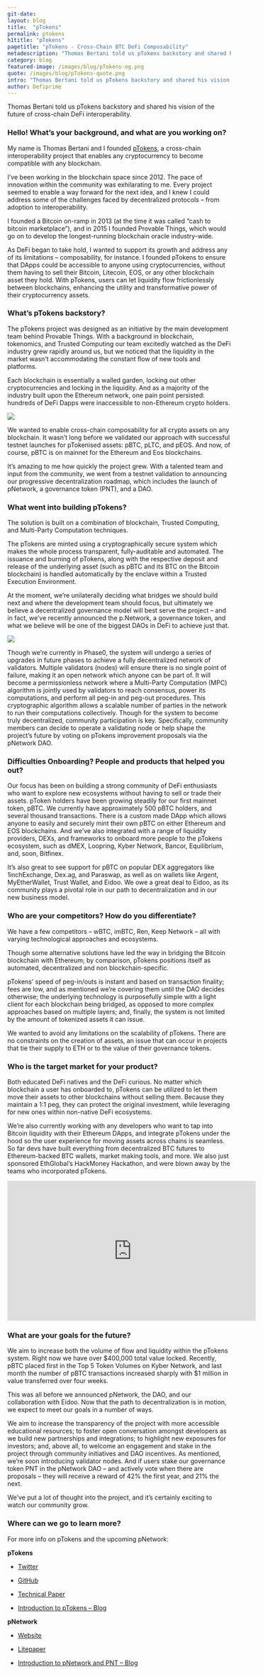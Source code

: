 ```yaml
---
git-date:
layout: blog
title:  "pTokens"
permalink: ptokens
h1title: "pTokens"
pagetitle: "pTokens - Cross-Chain BTC DeFi Composability"
metadescription: "Thomas Bertani told us pTokens backstory and shared his vision of the future of cross-chain DeFi interoperability"
category: blog
featured-image: /images/blog/pTokens-og.png
quote: /images/blog/pTokens-quote.png
intro: "Thomas Bertani told us pTokens backstory and shared his vision of the future of cross-chain DeFi interoperability"
author: Defiprime
---
```

Thomas Bertani told us pTokens backstory and shared his vision of the future of cross-chain DeFi interoperability.

### Hello! What’s your background, and what are you working on?

My name is Thomas Bertani and I founded [pTokens](https://ptokens.io/), a cross-chain interoperability project that enables any cryptocurrency to become compatible with any blockchain.

I’ve been working in the blockchain space since 2012. The pace of innovation within the community was exhilarating to me. Every project seemed to enable a way forward for the next idea, and I knew I could address some of the challenges faced by decentralized protocols – from adoption to interoperability.

I founded a Bitcoin on-ramp in 2013 (at the time it was called “cash to bitcoin marketplace”), and in 2015 I founded Provable Things, which would go on to develop the longest-running blockchain oracle industry-wide.

As DeFi began to take hold, I wanted to support its growth and address any of its limitations – composability, for instance. I founded pTokens to ensure that DApps could be accessible to anyone using cryptocurrencies, without them having to sell their Bitcoin, Litecoin, EOS, or any other blockchain asset they hold. With pTokens, users can let liquidity flow frictionlessly between blockchains, enhancing the utility and transformative power of their cryptocurrency assets.

### What’s pTokens backstory?

The pTokens project was designed as an initiative by the main development team behind Provable Things. With a background in blockchain, tokenomics, and Trusted Computing our team excitedly watched as the DeFi industry grew rapidly around us, but we noticed that the liquidity in the market wasn’t accommodating the constant flow of new tools and platforms.

Each blockchain is essentially a walled garden, locking out other cryptocurrencies and locking in the liquidity. And as a majority of the industry built upon the Ethereum network, one pain point persisted: hundreds of DeFi Dapps were inaccessible to non-Ethereum crypto holders.

![](/images/blog/pTokens-image1.png)

We wanted to enable cross-chain composability for all crypto assets on any blockchain. It wasn’t long before we validated our approach with successful testnet launches for pTokenised assets: pBTC, pLTC, and pEOS. And now, of course, pBTC is on mainnet for the Ethereum and Eos blockchains.

It’s amazing to me how quickly the project grew. With a talented team and input from the community, we went from a testnet validation to announcing our progressive decentralization roadmap, which includes the launch of pNetwork, a governance token (PNT), and a DAO.

### What went into building pTokens?

The solution is built on a combination of blockchain, Trusted Computing, and Multi-Party Computation techniques.

The pTokens are minted using a cryptographically secure system which makes the whole process transparent, fully-auditable and automated. The issuance and burning of pTokens, along with the respective deposit and release of the underlying asset (such as pBTC and its BTC on the Bitcoin blockchain) is handled automatically by the enclave within a Trusted Execution Environment.

At the moment, we’re unilaterally deciding what bridges we should build next and where the development team should focus, but ultimately we believe a decentralized governance model will best serve the project – and in fact, we’ve recently announced the p.Network, a governance token, and what we believe will be one of the biggest DAOs in DeFi to achieve just that.

![](/images/blog/pTokens-image2.png)

Though we’re currently in Phase0, the system will undergo a series of upgrades in future phases to achieve a fully decentralized network of validators. Multiple validators (nodes) will ensure there is no single point of failure, making it an open network which anyone can be part of. It will become a permissionless network where a Multi-Party Computation (MPC) algorithm is jointly used by validators to reach consensus, power its computations, and perform all peg-in and peg-out procedures. This cryptographic algorithm allows a scalable number of parties in the network to run their computations collectively. Though for the system to become truly decentralized, community participation is key. Specifically, community members can decide to operate a validating node or help shape the project’s future by voting on pTokens improvement proposals via the pNetwork DAO.

### Difficulties Onboarding? People and products that helped you out?

Our focus has been on building a strong community of DeFi enthusiasts who want to explore new ecosystems without having to sell or trade their assets. pToken holders have been growing steadily for our first mainnet token, pBTC. We currently have approximately 500 pBTC holders, and several thousand transactions. There is a custom made DApp which allows anyone to easily and securely mint their own pBTC on either Ethereum and EOS blockchains. And we’ve also integrated with a range of liquidity providers, DEXs, and frameworks to onboard more people to the pTokens ecosystem, such as dMEX, Loopring, Kyber Network, Bancor, Equilibrium, and, soon, Bitfinex.

It’s also great to see support for pBTC on popular DEX aggregators like 1inchExchange, Dex.ag, and Paraswap, as well as on wallets like Argent, MyEtherWallet, Trust Wallet, and Eidoo. We owe a great deal to Eidoo, as its community plays a pivotal role in our path to decentralization and in our new business model.

### Who are your competitors? How do you differentiate?

We have a few competitors – wBTC, imBTC, Ren, Keep Network – all with varying technological approaches and ecosystems.

Though some alternative solutions have led the way in bridging the Bitcoin blockchain with Ethereum; by comparison, pTokens positions itself as automated, decentralized and non blockchain-specific.

pTokens’ speed of peg-in/outs is instant and based on transaction finality; fees are low, and as mentioned we’re covering them until the DAO decides otherwise; the underlying technology is purposefully simple with a light client for each blockchain being bridged, as opposed to more complex approaches based on multiple layers; and, finally, the system is not limited by the amount of tokenized assets it can issue.

We wanted to avoid any limitations on the scalability of pTokens. There are no constraints on the creation of assets, an issue that can occur in projects that tie their supply to ETH or to the value of their governance tokens.

### Who is the target market for your product?

Both educated DeFi natives and the DeFi curious. No matter which blockchain a user has onboarded to, pTokens can be utilized to let them move their assets to other blockchains without selling them. Because they maintain a 1:1 peg, they can protect the original investment, while leveraging for new ones within non-native DeFi ecosystems.

We’re also currently working with any developers who want to tap into Bitcoin liquidity with their Ethereum DApps, and integrate pTokens under the hood so the user experience for moving assets across chains is seamless. So far devs have built everything from decentralized BTC futures to Ethereum-backed BTC wallets, market making tools, and more. We also just sponsored EthGlobal’s HackMoney Hackathon, and were blown away by the teams who incorporated pTokens.

<iframe width="560" height="315" src="https://www.youtube.com/embed/nI74OJ-DUqc" frameborder="0" allow="accelerometer; autoplay; encrypted-media; gyroscope; picture-in-picture" allowfullscreen></iframe>

### What are your goals for the future?

We aim to increase both the volume of flow and liquidity within the pTokens system. Right now we have over $400,000 total value locked. Recently, pBTC placed first in the Top 5 Token Volumes on Kyber Network, and last month the number of pBTC transactions increased sharply with $1 million in value transferred over four weeks.

This was all before we announced pNetwork, the DAO, and our collaboration with Eidoo. Now that the path to decentralization is in motion, we expect to meet our goals in a number of ways.

We aim to increase the transparency of the project with more accessible educational resources; to foster open conversation amongst developers as we build new partnerships and integrations; to highlight new exposures for investors; and, above all, to welcome an engagement and stake in the project through community initiatives and DAO incentives. As mentioned, we’re soon introducing validator nodes. And if users stake our governance token PNT in the pNetwork DAO – and actively vote when there are proposals – they will receive a reward of 42% the first year, and 21% the next.

We’ve put a lot of thought into the project, and it’s certainly exciting to watch our community grow.

### Where can we go to learn more?

For more info on pTokens and the upcoming pNetwork:

**pTokens**

- [Twitter](https://twitter.com/ptokens_io)

- [GitHub](https://github.com/provable-things/ptokens.js)

- [Technical Paper](https://ptokens.io/ptokens-rev5b.pdf)

- [Introduction to pTokens – Blog](https://medium.com/provable/introducing-ptokens-provable-portable-pegged-70911e200933)

**pNetwork**

- [Website](https://p.Network)

- [Litepaper](https://p.network/docs/pNetwork%20litepaper%20-%20DRAFT%20%28rev%205%29.pdf)

- [Introduction to pNetwork and PNT – Blog](https://medium.com/@provablethings/introducing-the-pnetwork-pnt-2354f7ab06f)
